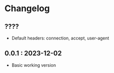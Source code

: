 # Changelog

## ????
- Default headers: connection, accept, user-agent

## 0.0.1 : 2023-12-02
- Basic working version
